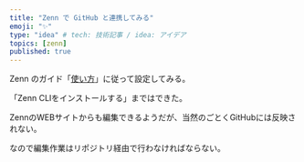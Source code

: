 ```yaml
---
title: "Zenn で GitHub と連携してみる"
emoji: "✨"
type: "idea" # tech: 技術記事 / idea: アイデア
topics: [zenn]
published: true
---
```

Zenn のガイド「[使い方](https://zenn.dev/manual)」に従って設定してみる。

「Zenn CLIをインストールする」まではできた。

ZennのWEBサイトからも編集できるようだが、当然のごとくGitHubには反映されない。

なので編集作業はリポジトリ経由で行わなければならない。

